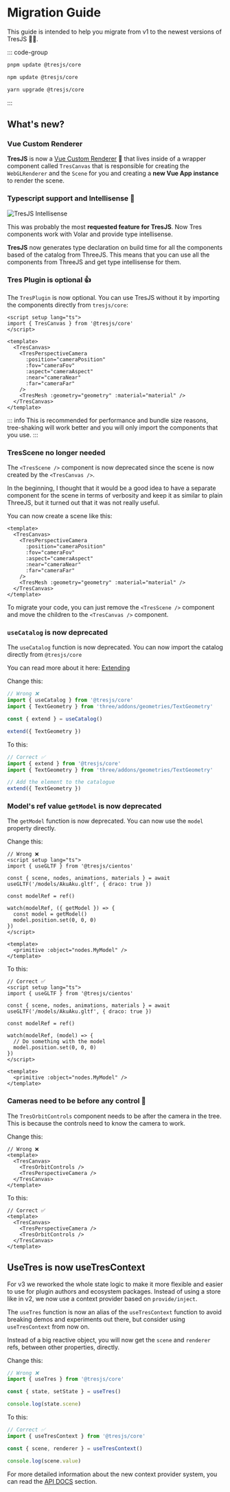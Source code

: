 # Migration Guide

This guide is intended to help you migrate from v1 to the newest versions of TresJS 🤩✨.

::: code-group

```bash [pnpm]
pnpm update @tresjs/core
```

```bash [npm]
npm update @tresjs/core
```

```bash [yarn]
yarn upgrade @tresjs/core
```

:::

## What's new?

### Vue Custom Renderer

**TresJS** is now a [Vue Custom Renderer](https://vuejs.org/api/custom-renderer.html#createrenderer) 🎉 that lives inside of a wrapper component called `TresCanvas` that is responsible for creating the `WebGLRenderer` and the `Scene` for you and creating a **new Vue App instance** to render the scene.

### Typescript support and Intellisense 🦾

![TresJS Intellisense](/v2-intellisense.gif)

This was probably the most **requested feature for TresJS**. Now Tres components work with Volar and provide type intellisense.

**TresJS** now generates type declaration on build time for all the components based of the catalog from ThreeJS. This means that you can use all the components from ThreeJS and get type intellisense for them.

### Tres Plugin is optional 👍

The `TresPlugin` is now optional. You can use TresJS without it by importing the components directly from `tresjs/core`:

```vue
<script setup lang="ts">
import { TresCanvas } from '@tresjs/core'
</script>

<template>
  <TresCanvas>
    <TresPerspectiveCamera
      :position="cameraPosition"
      :fov="cameraFov"
      :aspect="cameraAspect"
      :near="cameraNear"
      :far="cameraFar"
    />
    <TresMesh :geometry="geometry" :material="material" />
  </TresCanvas>
</template>
```

::: info
This is recommended for performance and bundle size reasons, tree-shaking will work better and you will only import the components that you use.
:::

### TresScene no longer needed

The `<TresScene />` component is now deprecated since the scene is now created by the `<TresCanvas />`.

In the beginning, I thought that it would be a good idea to have a separate component for the scene in terms of verbosity and keep it as similar to plain ThreeJS, but it turned out that it was not really useful.

You can now create a scene like this:

```vue
<template>
  <TresCanvas>
    <TresPerspectiveCamera
      :position="cameraPosition"
      :fov="cameraFov"
      :aspect="cameraAspect"
      :near="cameraNear"
      :far="cameraFar"
    />
    <TresMesh :geometry="geometry" :material="material" />
  </TresCanvas>
</template>
```

To migrate your code, you can just remove the `<TresScene />` component and move the children to the `<TresCanvas />` component.

### `useCatalog` is now deprecated

The `useCatalog` function is now deprecated. You can now import the catalog directly from `@tresjs/core`

You can read more about it here: [Extending](/advanced/extending.md)

Change this:

```ts {2,5,7}
// Wrong ❌
import { useCatalog } from '@tresjs/core'
import { TextGeometry } from 'three/addons/geometries/TextGeometry'

const { extend } = useCatalog()

extend({ TextGeometry })
```

To this:

```ts {2,6}
// Correct ✅
import { extend } from '@tresjs/core'
import { TextGeometry } from 'three/addons/geometries/TextGeometry'

// Add the element to the catalogue
extend({ TextGeometry })
```

### Model's ref value `getModel` is now deprecated

The `getModel` function is now deprecated. You can now use the `model` property directly.

Change this:

```vue {7,9-12}
// Wrong ❌
<script setup lang="ts">
import { useGLTF } from '@tresjs/cientos'

const { scene, nodes, animations, materials } = await useGLTF('/models/AkuAku.gltf', { draco: true })

const modelRef = ref()

watch(modelRef, ({ getModel }) => {
  const model = getModel()
  model.position.set(0, 0, 0)
})
</script>

<template>
  <primitive :object="nodes.MyModel" />
</template>
```

To this:

```vue {7,9-12}
// Correct ✅
<script setup lang="ts">
import { useGLTF } from '@tresjs/cientos'

const { scene, nodes, animations, materials } = await useGLTF('/models/AkuAku.gltf', { draco: true })

const modelRef = ref()

watch(modelRef, (model) => {
  // Do something with the model
  model.position.set(0, 0, 0)
})
</script>

<template>
  <primitive :object="nodes.MyModel" />
</template>
```

### Cameras need to be before any control 🎥

The `TresOrbitControls` component needs to be after the camera in the tree. This is because the controls need to know the camera to work.

Change this:

```vue {3,5}
// Wrong ❌
<template>
  <TresCanvas>
    <TresOrbitControls />
    <TresPerspectiveCamera />
  </TresCanvas>
</template>
```

To this:

```vue {3,5}
// Correct ✅
<template>
  <TresCanvas>
    <TresPerspectiveCamera />
    <TresOrbitControls />
  </TresCanvas>
</template>
```

## UseTres is now useTresContext <Badge type="warning" text="^3.0.0" />

For v3 we reworked the whole state logic to make it more flexible and easier to use for plugin authors and ecosystem packages. Instead of using a store like in v2, we now use a context provider based on `provide/inject`.

The `useTres` function is now an alias of the `useTresContext` function to avoid breaking demos and experiments out there, but consider using `useTresContext` from now on.

Instead of a big reactive object, you will now get the `scene` and `renderer` refs, between other properties, directly.

Change this:

```ts {2}
// Wrong ❌
import { useTres } from '@tresjs/core'

const { state, setState } = useTres()

console.log(state.scene)
```

To this:

```ts {2}
// Correct ✅
import { useTresContext } from '@tresjs/core'

const { scene, renderer } = useTresContext()

console.log(scene.value)
```

For more detailed information about the new context provider system, you can read the [API DOCS](/api/composables.md) section.
